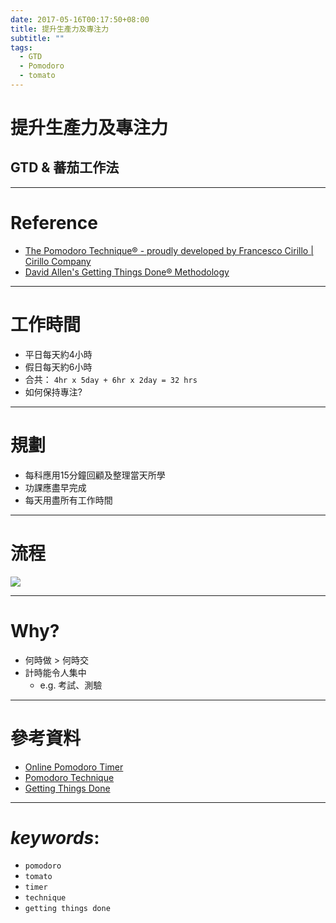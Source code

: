```yaml
---
date: 2017-05-16T00:17:50+08:00
title: 提升生產力及專注力
subtitle: ""
tags:
  - GTD
  - Pomodoro
  - tomato
---
```


# 提升生產力及專注力
## GTD & 蕃茄工作法

---
# Reference
- [The Pomodoro Technique® - proudly developed by Francesco Cirillo | Cirillo Company](https://cirillocompany.de/pages/pomodoro-technique)
- [David Allen's Getting Things Done® Methodology](http://gettingthingsdone.com/)


---
# 工作時間
- 平日每天約4小時
- 假日每天約6小時
- 合共：
  `4hr x 5day + 6hr x 2day = 32 hrs`
- 如何保持專注?

---

# 規劃
- 每科應用15分鐘回顧及整理當天所學
- 功課應盡早完成
- 每天用盡所有工作時間

---

# 流程
<a href='https://dl.dropboxusercontent.com/s/hs9jspievysiptw/flow.svg' target='_blank'><img src="https://dl.dropboxusercontent.com/s/hs9jspievysiptw/flow.svg"></a>

___

# Why?
- 何時做 > 何時交
- 計時能令人集中
  + e.g. 考試、測驗

---
# 參考資料

- [Online Pomodoro Timer](http://www.moosti.com/)
- [Pomodoro Technique](https://en.wikipedia.org/wiki/Pomodoro_Technique)
- [Getting Things Done](https://en.wikipedia.org/wiki/Getting_Things_Done)

___
# *keywords*:
- `pomodoro`
- `tomato`
- `timer`
- `technique`
- `getting things done`
